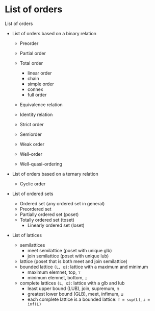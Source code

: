 # List of orders

List of orders
* List of orders based on a binary relation
  - Preorder
  - Partial order
  - Total order
    - linear order
    - chain
    - simple order
    - connex
    - full order
  - Equivalence relation
  - Identity relation

  - Strict order
  - Semiorder
  - Weak order
  - Well-order
  - Well-quasi-ordering


* List of orders based on a ternary relation
  - Cyclic order


* List of ordered sets
  - Ordered set (any ordered set in general)
  - Preordered set
  - Partially ordered set (poset)
  - Totally ordered set (toset)
    - Linearly ordered set (loset)

* List of lattices
  - semilattices
    - meet semilattice (poset with unique glb)
    - join semilattice (poset with unique lub)
  - lattice (poset that is both meet and join semilattice)
  - bounded lattice `(L, ⊑)`: lattice with a maximum and minimum
    - maximum elemnet, top, `⊤`
    - minimum elemnet, bottom, `⊥`
  - complete lattices `(L, ⊑)`: lattice with a glb and lub
    - least upper bound (LUB), join, supremum, `⊓`
    - greatest lower bound (GLB), meet, infimum, `⊔`
    - each complete lattice is a bounded lattice: `⊤ = sup(L)`, `⊥ = inf(L)`
